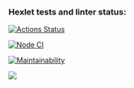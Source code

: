 ### Hexlet tests and linter status:
[![Actions Status](https://github.com/Abikimoz/frontend-project-46/workflows/hexlet-check/badge.svg)](https://github.com/Abikimoz/frontend-project-46/actions)

[![Node CI](https://github.com/Abikimoz/frontend-project-46/workflows/hexlet-check/badge.svg)](https://github.com/Abikimoz/frontend-project-46/actions)

[![Maintainability](https://api.codeclimate.com/v1/badges/2dbd5d592a5aaf01a986/maintainability)](https://codeclimate.com/github/Abikimoz/frontend-project-46/maintainability)

<a href="https://asciinema.org/a/AbMZvGEZ8W0wX6aLR6jKorgL1" target="_blank"><img src="https://asciinema.org/a/AbMZvGEZ8W0wX6aLR6jKorgL1.svg" /></a>